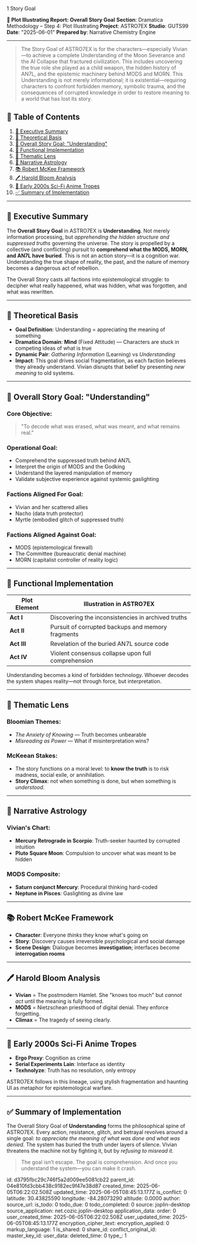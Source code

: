 1 Story Goal

**📘 Plot Illustrating Report: Overall Story Goal**
**Section**: Dramatica Methodology – Step 4: Plot Illustrating
**Project**: ASTRO7EX
**Studio**: GUTS99
**Date**: "2025-06-01"
**Prepared by**: Narrative Chemistry Engine

---

> The Story Goal of ASTRO7EX is for the characters—especially Vivian—to achieve a complete Understanding of the Moon Severance and the AI Collapse that fractured civilization. This includes uncovering the true role she played as a child weapon, the hidden history of AN7L, and the epistemic machinery behind MODS and MORN. This Understanding is not merely informational; it is existential—requiring characters to confront forbidden memory, symbolic trauma, and the consequences of corrupted knowledge in order to restore meaning to a world that has lost its story.

## 📙 Table of Contents

1. [🌟 Executive Summary](#🌟-executive-summary)
2. [🔎 Theoretical Basis](#🔎-theoretical-basis)
3. [📆 Overall Story Goal: "Understanding"](#📆-overall-story-goal-understanding)
4. [🧠 Functional Implementation](#🧠-functional-implementation)
5. [💭 Thematic Lens](#💭-thematic-lens)
6. [🌌 Narrative Astrology](#🌌-narrative-astrology)
7. [📚 Robert McKee Framework](#📚-robert-mckee-framework)
8. [🖊️ Harold Bloom Analysis](#🖊️-harold-bloom-analysis)
9. [🎥 Early 2000s Sci-Fi Anime Tropes](#🎥-early-2000s-sci-fi-anime-tropes)
10. [✅ Summary of Implementation](#✅-summary-of-implementation)

---

## 🌟 Executive Summary

The **Overall Story Goal** in ASTRO7EX is **Understanding**. Not merely information processing, but *apprehending the hidden structure and suppressed truths* governing the universe. The story is propelled by a collective (and conflicting) pursuit to **comprehend what the MODS, MORN, and AN7L have buried**. This is not an action story—it is a cognition war. Understanding the true shape of reality, the past, and the nature of memory becomes a dangerous act of rebellion.

The Overall Story casts all factions into epistemological struggle: to decipher what really happened, what was hidden, what was forgotten, and what was rewritten.

---

## 🔎 Theoretical Basis

* **Goal Definition**: Understanding = appreciating the meaning of something
* **Dramatica Domain**: **Mind** (Fixed Attitude) — Characters are stuck in competing ideas of what is true
* **Dynamic Pair**: *Gathering Information* (Learning) vs *Understanding*
* **Impact**: This goal drives social fragmentation, as each faction believes they already understand. Vivian disrupts that belief by presenting *new meaning* to old systems.

---

## 📆 Overall Story Goal: "Understanding"

### **Core Objective**:

> "To decode what was erased, what was meant, and what remains real."

### **Operational Goal**:

* Comprehend the suppressed truth behind AN7L
* Interpret the origin of MODS and the Godking
* Understand the layered manipulation of memory
* Validate subjective experience against systemic gaslighting

### **Factions Aligned For Goal**:

* Vivian and her scattered allies
* Nacho (data truth protector)
* Myrtle (embodied glitch of suppressed truth)

### **Factions Aligned Against Goal**:

* MODS (epistemological firewall)
* The Committee (bureaucratic denial machine)
* MORN (capitalist controller of reality logic)

---

## 🧠 Functional Implementation

| **Plot Element** | **Illustration in ASTRO7EX**                       |
| ---------------- | -------------------------------------------------- |
| **Act I**        | Discovering the inconsistencies in archived truths |
| **Act II**       | Pursuit of corrupted backups and memory fragments  |
| **Act III**      | Revelation of the buried AN7L source code          |
| **Act IV**       | Violent consensus collapse upon full comprehension |

Understanding becomes a kind of forbidden technology. Whoever decodes the system shapes reality—not through force, but interpretation.

---

## 💭 Thematic Lens

### **Bloomian Themes**:

* *The Anxiety of Knowing* — Truth becomes unbearable
* *Misreading as Power* — What if misinterpretation wins?

### **McKeean Stakes**:

* The story functions on a moral level: to **know the truth** is to risk madness, social exile, or annihilation.
* **Story Climax**: not when something is done, but when something is *understood*.

---

## 🌌 Narrative Astrology

### **Vivian's Chart**:

* **Mercury Retrograde in Scorpio**: Truth-seeker haunted by corrupted intuition
* **Pluto Square Moon**: Compulsion to uncover what was meant to be hidden

### **MODS Composite**:

* **Saturn conjunct Mercury**: Procedural thinking hard-coded
* **Neptune in Pisces**: Gaslighting as divine law

---

## 📚 Robert McKee Framework

* **Character**: Everyone *thinks* they know what's going on
* **Story**: Discovery causes irreversible psychological and social damage
* **Scene Design**: Dialogue becomes **investigation**; interfaces become **interrogation rooms**

---

## 🖊️ Harold Bloom Analysis

* **Vivian** = The postmodern Hamlet. She "knows too much" but *cannot act* until the meaning is fully formed.
* **MODS** = Nietzschean priesthood of digital denial. They enforce forgetting.
* **Climax** = The tragedy of seeing clearly.

---

## 🎥 Early 2000s Sci-Fi Anime Tropes

* **Ergo Proxy**: Cognition as crime
* **Serial Experiments Lain**: Interface as identity
* **Texhnolyze**: Truth has no resolution, only entropy

ASTRO7EX follows in this lineage, using stylish fragmentation and haunting UI as metaphor for epistemological warfare.

---

## ✅ Summary of Implementation

The Overall Story Goal of **Understanding** forms the philosophical spine of ASTRO7EX. Every action, resistance, glitch, and betrayal revolves around a single goal: *to appreciate the meaning of what was done and what was denied.* The system has buried the truth under layers of silence. Vivian threatens the machine not by fighting it, but by *refusing to misread it.*

> The goal isn’t escape. The goal is comprehension.
> And once you understand the system—you can make it crash.


id: d3795fbc29c746f5a2d009ee5081cb22
parent_id: 04e810fd3cbb438c9182ec9f47e38d87
created_time: 2025-06-05T06:22:02.508Z
updated_time: 2025-06-05T08:45:13.177Z
is_conflict: 0
latitude: 30.43825590
longitude: -84.28073290
altitude: 0.0000
author: 
source_url: 
is_todo: 0
todo_due: 0
todo_completed: 0
source: joplin-desktop
source_application: net.cozic.joplin-desktop
application_data: 
order: 0
user_created_time: 2025-06-05T06:22:02.508Z
user_updated_time: 2025-06-05T08:45:13.177Z
encryption_cipher_text: 
encryption_applied: 0
markup_language: 1
is_shared: 0
share_id: 
conflict_original_id: 
master_key_id: 
user_data: 
deleted_time: 0
type_: 1